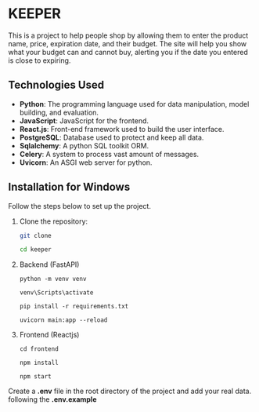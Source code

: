 # KEEPER
This is a project to help people shop by allowing them to enter the product name, price, expiration date, and their budget. The site will help you show what your budget can and cannot buy, alerting you if the date you entered is close to expiring.

## Technologies Used
- **Python**: The programming language used for data manipulation, model building, and evaluation.
- **JavaScript**: JavaScript for the frontend.
- **React.js**: Front-end framework used to build the user interface.
- **PostgreSQL**: Database used to protect and keep all data.
- **Sqlalchemy**: A python SQL toolkit ORM.
- **Celery**: A system to process vast amount of messages.
- **Uvicorn**: An ASGI web server for python.


## Installation for Windows

Follow the steps below to set up the project.

1. Clone the repository:
    ```bash
    git clone 

    cd keeper
    ```

2. Backend (FastAPI)
    ```
    python -m venv venv

    venv\Scripts\activate

    pip install -r requirements.txt

    uvicorn main:app --reload
    ```

3. Frontend (Reactjs)
    ```
    cd frontend

    npm install

    npm start
    ```

Create a **.env** file in the root directory of the project and add your real data. following the **.env.example**